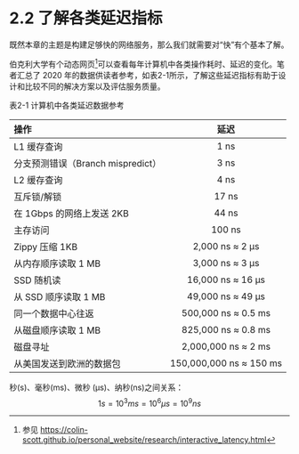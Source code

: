 # 2.2 了解各类延迟指标

既然本章的主题是构建足够快的网络服务，那么我们就需要对“快”有个基本了解。

伯克利大学有个动态网页[^1]可以查看每年计算机中各类操作耗时、延迟的变化。笔者汇总了 2020 年的数据供读者参考，如表2-1所示，了解这些延迟指标有助于设计和比较不同的解决方案以及评估服务质量。

<p>表2-1 计算机中各类延迟数据参考</p>

操作|延迟
:---|:--:|
L1 缓存查询| 1 ns
分支预测错误（Branch mispredict）| 3 ns
L2 缓存查询 | 4 ns
互斥锁/解锁 | 17 ns
在 1Gbps 的网络上发送 2KB | 44 ns
主存访问 | 100 ns
Zippy 压缩 1KB | 2,000 ns ≈ 2 μs
从内存顺序读取 1 MB | 3,000 ns ≈ 3 μs
SSD 随机读 | 16,000 ns  ≈ 16 μs
从 SSD 顺序读取 1 MB | 49,000 ns  ≈ 49 μs
同一个数据中心往返 | 500,000 ns  ≈ 0.5 ms
从磁盘顺序读取 1 MB | 825,000 ns  ≈ 0.8 ms
磁盘寻址 | 2,000,000 ns ≈ 2 ms
从美国发送到欧洲的数据包 | 150,000,000 ns ≈ 150 ms


秒(s)、毫秒(ms)、微秒 (μs)、纳秒(ns)之间关系：
$$
1s = 10{^3}ms=10{^6}μs=10{^9}ns
$$


[^1]: 参见 https://colin-scott.github.io/personal_website/research/interactive_latency.html